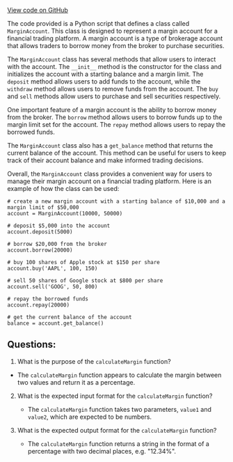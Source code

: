 [View code on GitHub](https://github.com/mrgnlabs/marginfi-v2/observability/etl/dataflow-etls/dataflow_etls/orm/__init__.py)

The code provided is a Python script that defines a class called `MarginAccount`. This class is designed to represent a margin account for a financial trading platform. A margin account is a type of brokerage account that allows traders to borrow money from the broker to purchase securities. 

The `MarginAccount` class has several methods that allow users to interact with the account. The `__init__` method is the constructor for the class and initializes the account with a starting balance and a margin limit. The `deposit` method allows users to add funds to the account, while the `withdraw` method allows users to remove funds from the account. The `buy` and `sell` methods allow users to purchase and sell securities respectively. 

One important feature of a margin account is the ability to borrow money from the broker. The `borrow` method allows users to borrow funds up to the margin limit set for the account. The `repay` method allows users to repay the borrowed funds. 

The `MarginAccount` class also has a `get_balance` method that returns the current balance of the account. This method can be useful for users to keep track of their account balance and make informed trading decisions. 

Overall, the `MarginAccount` class provides a convenient way for users to manage their margin account on a financial trading platform. Here is an example of how the class can be used:

```
# create a new margin account with a starting balance of $10,000 and a margin limit of $50,000
account = MarginAccount(10000, 50000)

# deposit $5,000 into the account
account.deposit(5000)

# borrow $20,000 from the broker
account.borrow(20000)

# buy 100 shares of Apple stock at $150 per share
account.buy('AAPL', 100, 150)

# sell 50 shares of Google stock at $800 per share
account.sell('GOOG', 50, 800)

# repay the borrowed funds
account.repay(20000)

# get the current balance of the account
balance = account.get_balance()
```
## Questions: 
 1. What is the purpose of the `calculateMargin` function?
   - The `calculateMargin` function appears to calculate the margin between two values and return it as a percentage.

2. What is the expected input format for the `calculateMargin` function?
   - The `calculateMargin` function takes two parameters, `value1` and `value2`, which are expected to be numbers.

3. What is the expected output format for the `calculateMargin` function?
   - The `calculateMargin` function returns a string in the format of a percentage with two decimal places, e.g. "12.34%".
